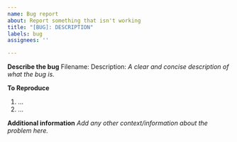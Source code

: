 ```yaml
---
name: Bug report
about: Report something that isn't working
title: "[BUG]: DESCRIPTION"
labels: bug
assignees: ''

---
```


**Describe the bug**
Filename: 
Description: 
*A clear and concise description of what the bug is.*

**To Reproduce**
1. ...
2. ...

**Additional information**
*Add any other context/information about the problem here.*
